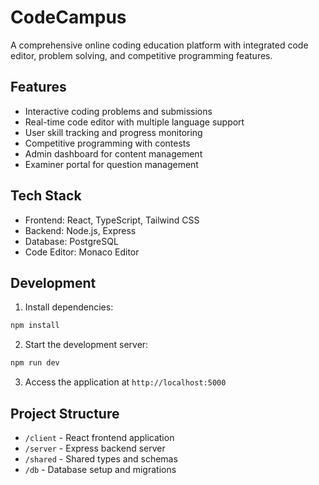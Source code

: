 
# CodeCampus

A comprehensive online coding education platform with integrated code editor, problem solving, and competitive programming features.

## Features

- Interactive coding problems and submissions
- Real-time code editor with multiple language support
- User skill tracking and progress monitoring
- Competitive programming with contests
- Admin dashboard for content management
- Examiner portal for question management

## Tech Stack

- Frontend: React, TypeScript, Tailwind CSS
- Backend: Node.js, Express
- Database: PostgreSQL
- Code Editor: Monaco Editor

## Development

1. Install dependencies:
```bash
npm install
```

2. Start the development server:
```bash
npm run dev
```

3. Access the application at `http://localhost:5000`

## Project Structure

- `/client` - React frontend application
- `/server` - Express backend server
- `/shared` - Shared types and schemas
- `/db` - Database setup and migrations
